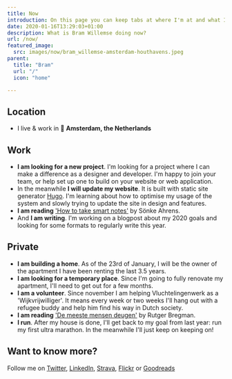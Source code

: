 ```yaml
---
title: Now
introduction: On this page you can keep tabs at where I'm at and what I'm doing <a href="https://nownownow.com/about">now</a>, an initiative by Derek Sivers.
date: 2020-01-16T13:29:03+01:00
description: What is Bram Willemse doing now?
url: /now/
featured_image:
  src: images/now/bram_willemse-amsterdam-houthavens.jpeg
parent:
  title: "Bram"
  url: "/"
  icon: "home"

---
```


## Location
- I live &amp; work in 📍 **Amsterdam, the Netherlands**

## Work
- **I am looking for a new project**. I'm looking for a project where I can make a difference as a designer and developer. I'm happy to join your team, or help set up one to build on your website or web application.
- In the meanwhile **I will update my website**. It is built with static site generator <a href="https://gohugo.io" title="Read more about static site generator Hugo">Hugo</a>. I'm learning about how to optimise my usage of the system and slowly trying to update the site in design and features.
- **I am reading** <a href="https://www.goodreads.com/book/show/34507927-how-to-take-smart-notes" title="Check out 'How to take smart notes' on GoodReads">'How to take smart notes'</a> by Sönke Ahrens.
- And **I am writing**. I'm working on a blogpost about my 2020 goals and looking for some formats to regularly write this year.

## Private
- **I am building a home**. As of the 23rd of January, I will be the owner of the apartment I have been renting the last 3.5 years.
- **I am looking for a temporary place**. Since I'm going to fully renovate my apartment, I'll need to get out for a few months.
- **I am a volunteer**. Since november I am helping Vluchtelingenwerk as a 'Wijkvrijwilliger'. It means every week or two weeks I'll hang out with a refugee buddy and help him find his way in Dutch society.
- **I am reading** <a href="https://www.goodreads.com/book/show/45995328-de-meeste-mensen-deugen" title="Check out 'De meeste mensen deugen' on GoodReads">'De meeste mensen deugen'</a> by Rutger Bregman.
- **I run**. After my house is done, I'll get back to my goal from last year: run my first ultra marathon. In the meanwhile I'll just keep on keeping on!

## Want to know more?
Follow me on [Twitter](https://twitter.com/bramwillemse "Follow or contact me on Twitter"), [LinkedIn](https://linkedin.com/in/bramwillemse "Check out my profile and CV on LinkedIn"), [Strava](https://strava.com/athletes/bramwillemse "Follow my training progress on Strava"), [Flickr](https://flickr.com/bramwillemse "Explore my photos on Flickr") or [Goodreads](https://www.goodreads.com/bramwillemse "See what I read on my GoodReads profile")